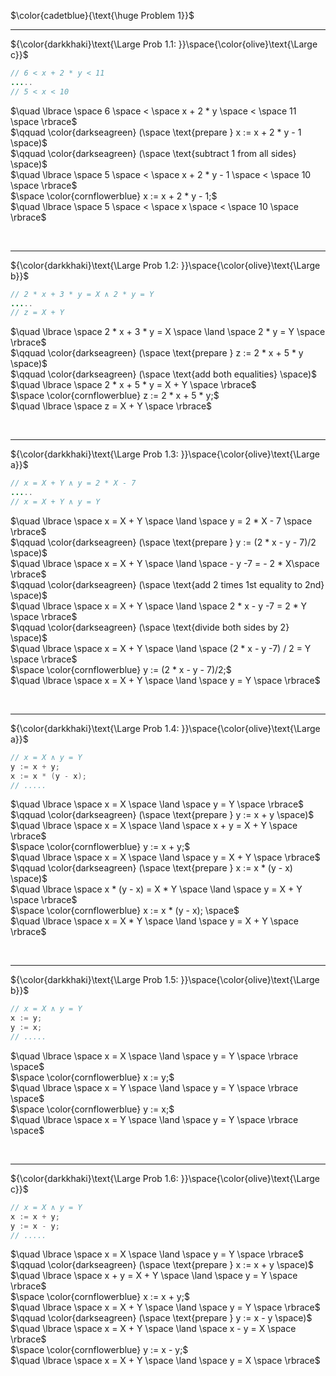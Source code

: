 $\color{cadetblue}{\text{\huge Problem 1}}$

---------------

${\color{darkkhaki}\text{\Large Prob 1.1: }}\space{\color{olive}\text{\Large c}}$

```java
// 6 < x + 2 * y < 11
.....
// 5 < x < 10
```

$\quad \lbrace \space 6 \space < \space x + 2 * y \space < \space 11 \space \rbrace$  
$\qquad \color{darkseagreen} (\space \text{prepare } x := x + 2 * y - 1 \space)$  
$\qquad \color{darkseagreen} (\space \text{subtract 1 from all sides} \space)$  
$\quad \lbrace \space 5 \space < \space x + 2 * y - 1 \space < \space 10 \space \rbrace$  
$\space \color{cornflowerblue} x := x + 2 * y - 1;$  
$\quad \lbrace \space 5 \space < \space x \space < \space 10 \space \rbrace$  

<br/>

---------------

${\color{darkkhaki}\text{\Large Prob 1.2: }}\space{\color{olive}\text{\Large b}}$

```java
// 2 * x + 3 * y = X ∧ 2 * y = Y
.....
// z = X + Y
```

$\quad \lbrace \space 2 * x + 3 * y = X \space \land \space  2 * y = Y \space \rbrace$  
$\qquad \color{darkseagreen} (\space \text{prepare } z := 2 * x + 5 * y \space)$  
$\qquad \color{darkseagreen} (\space \text{add both equalities} \space)$  
$\quad \lbrace \space 2 * x + 5 * y = X + Y \space \rbrace$  
$\space \color{cornflowerblue} z := 2 * x + 5 * y;$  
$\quad \lbrace \space z = X + Y \space \rbrace$  

<br/>

---------------

${\color{darkkhaki}\text{\Large Prob 1.3: }}\space{\color{olive}\text{\Large a}}$

```java
// x = X + Y ∧ y = 2 * X - 7
.....
// x = X + Y ∧ y = Y
```

$\quad \lbrace \space x = X + Y \space \land \space y = 2 * X - 7 \space \rbrace$  
$\qquad \color{darkseagreen} (\space \text{prepare } y := (2 * x - y - 7)/2 \space)$  
$\quad \lbrace \space x = X + Y \space \land \space - y -7 = - 2 * X\space \rbrace$  
$\qquad \color{darkseagreen} (\space \text{add 2 times 1st equality to 2nd} \space)$  
$\quad \lbrace \space x = X + Y \space \land \space 2 * x - y -7 = 2 * Y \space \rbrace$  
$\qquad \color{darkseagreen} (\space \text{divide both sides by 2} \space)$  
$\quad \lbrace \space x = X + Y \space \land \space (2 * x - y -7) / 2 = Y \space \rbrace$  
$\space \color{cornflowerblue} y := (2 * x - y - 7)/2;$  
$\quad \lbrace \space x = X + Y \space \land \space y = Y \space \rbrace$  

<br/>

---------------

${\color{darkkhaki}\text{\Large Prob 1.4: }}\space{\color{olive}\text{\Large a}}$

```java
// x = X ∧ y = Y
y := x + y; 
x := x * (y - x);
// .....
```

$\quad \lbrace \space x = X \space \land \space y = Y \space \rbrace$  
$\qquad \color{darkseagreen} (\space \text{prepare } y := x + y \space)$  
$\quad \lbrace \space x = X \space \land \space x + y = X + Y \space \rbrace$  
$\space \color{cornflowerblue} y := x + y;$  
$\quad \lbrace \space x = X \space \land \space y = X + Y \space \rbrace$  
$\qquad \color{darkseagreen} (\space \text{prepare } x := x * (y - x) \space)$  
$\quad \lbrace \space x * (y - x) = X * Y \space \land \space y = X + Y \space \rbrace$  
$\space \color{cornflowerblue} x := x * (y - x); \space$  
$\quad \lbrace \space x = X * Y \space \land \space y = X + Y \space \rbrace$  

<br/>

---------------

${\color{darkkhaki}\text{\Large Prob 1.5: }}\space{\color{olive}\text{\Large b}}$

```java
// x = X ∧ y = Y
x := y; 
y := x;
// .....
```

$\quad \lbrace \space x = X \space \land \space y = Y \space \rbrace \space$  
$\space \color{cornflowerblue} x := y;$  
$\quad \lbrace \space x = Y \space \land \space y = Y \space \rbrace \space$  
$\space \color{cornflowerblue} y := x;$  
$\quad \lbrace \space x = Y \space \land \space y = Y \space \rbrace \space$  

<br/>

---------------

${\color{darkkhaki}\text{\Large Prob 1.6: }}\space{\color{olive}\text{\Large c}}$

```java
// x = X ∧ y = Y
x := x + y; 
y := x - y; 
// .....
```

$\quad \lbrace \space x = X \space \land \space y = Y \space \rbrace$  
$\qquad \color{darkseagreen} (\space \text{prepare } x := x + y \space)$  
$\quad \lbrace \space x + y = X + Y \space \land \space y = Y \space \rbrace$  
$\space \color{cornflowerblue} x := x + y;$  
$\quad \lbrace \space x = X + Y \space \land \space y = Y \space \rbrace$  
$\qquad \color{darkseagreen} (\space \text{prepare } y := x - y \space)$  
$\quad \lbrace \space x = X + Y \space \land \space x - y = X \space \rbrace$  
$\space \color{cornflowerblue} y := x - y;$  
$\quad \lbrace \space x = X + Y \space \land \space y = X \space \rbrace$  

<br/>
